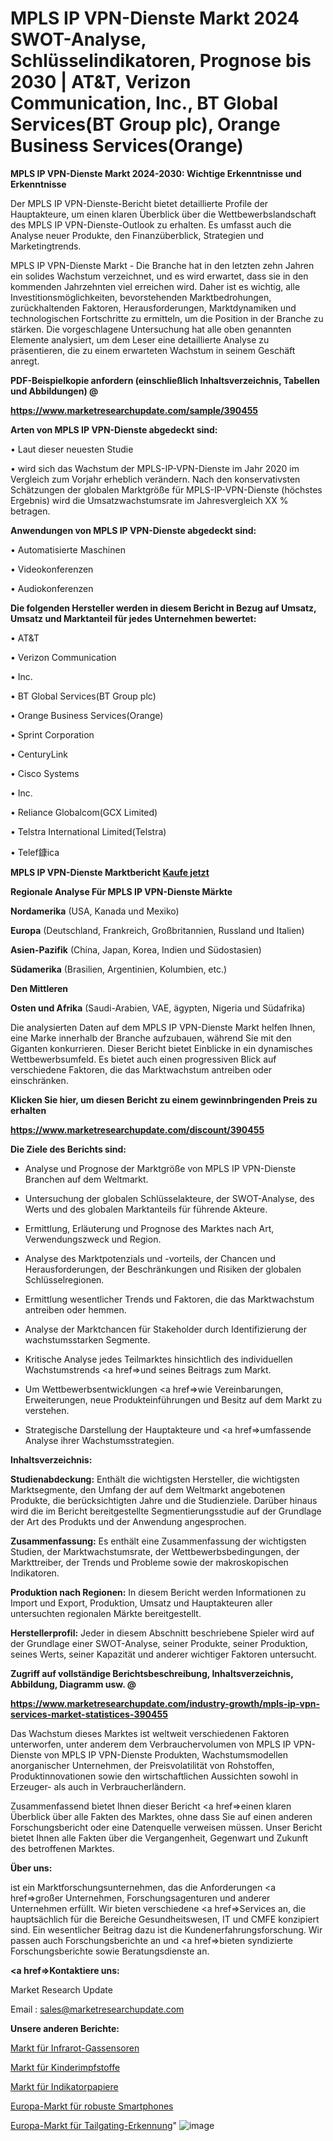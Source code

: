 # MPLS IP VPN-Dienste Markt 2024 SWOT-Analyse, Schlüsselindikatoren, Prognose bis 2030 | AT&T, Verizon Communication, Inc., BT Global Services(BT Group plc), Orange Business Services(Orange)

<strong>MPLS IP VPN-Dienste Markt 2024-2030: Wichtige Erkenntnisse und Erkenntnisse</strong>

Der MPLS IP VPN-Dienste-Bericht bietet detaillierte Profile der Hauptakteure, um einen klaren Überblick über die Wettbewerbslandschaft des MPLS IP VPN-Dienste-Outlook zu erhalten. Es umfasst auch die Analyse neuer Produkte, den Finanzüberblick, Strategien und Marketingtrends.

MPLS IP VPN-Dienste Markt - Die Branche hat in den letzten zehn Jahren ein solides Wachstum verzeichnet, und es wird erwartet, dass sie in den kommenden Jahrzehnten viel erreichen wird. Daher ist es wichtig, alle Investitionsmöglichkeiten, bevorstehenden Marktbedrohungen, zurückhaltenden Faktoren, Herausforderungen, Marktdynamiken und technologischen Fortschritte zu ermitteln, um die Position in der Branche zu stärken. Die vorgeschlagene Untersuchung hat alle oben genannten Elemente analysiert, um dem Leser eine detaillierte Analyse zu präsentieren, die zu einem erwarteten Wachstum in seinem Geschäft anregt.



<strong><b>PDF-Beispielkopie anfordern (einschließlich Inhaltsverzeichnis, Tabellen und Abbildungen) @ </b></strong>

<strong><a href=https://www.marketresearchupdate.com/sample/390455>

<strong>https://www.marketresearchupdate.com/sample/390455</u></a></strong></strong>



<strong>Arten von MPLS IP VPN-Dienste abgedeckt sind:</strong>

• Laut dieser neuesten Studie

• wird sich das Wachstum der MPLS-IP-VPN-Dienste im Jahr 2020 im Vergleich zum Vorjahr erheblich verändern. Nach den konservativsten Schätzungen der globalen Marktgröße für MPLS-IP-VPN-Dienste (höchstes Ergebnis) wird die Umsatzwachstumsrate im Jahresvergleich XX % betragen.



<strong>Anwendungen von MPLS IP VPN-Dienste abgedeckt sind:</strong>

• Automatisierte Maschinen

• Videokonferenzen

• Audiokonferenzen



<strong>Die folgenden Hersteller werden in diesem Bericht in Bezug auf Umsatz, Umsatz und Marktanteil für jedes Unternehmen bewertet:</strong>

• AT&T

• Verizon Communication

• Inc.

• BT Global Services(BT Group plc)

• Orange Business Services(Orange)

• Sprint Corporation

• CenturyLink

• Cisco Systems

• Inc.

• Reliance Globalcom(GCX Limited)

• Telstra International Limited(Telstra)

• Telef鏮ica



<strong>MPLS IP VPN-Dienste Marktbericht <a href=https://www.marketresearchupdate.com/buynow/390455>Kaufe jetzt</a></strong>



<strong>Regionale Analyse Für MPLS IP VPN-Dienste Märkte</strong>



<strong>Nordamerika</strong> (USA, Kanada und Mexiko)



<strong>Europa</strong> (Deutschland, Frankreich, Großbritannien, Russland und Italien)



<strong>Asien-Pazifik</strong> (China, Japan, Korea, Indien und Südostasien)



<strong>Südamerika</strong> (Brasilien, Argentinien, Kolumbien, etc.)



<strong>Den Mittleren</strong> 

<strong>Osten und Afrika</strong> (Saudi-Arabien, VAE, ägypten, Nigeria und Südafrika)

Die analysierten Daten auf dem MPLS IP VPN-Dienste Markt helfen Ihnen, eine Marke innerhalb der Branche aufzubauen, während Sie mit den Giganten konkurrieren. Dieser Bericht bietet Einblicke in ein dynamisches Wettbewerbsumfeld. Es bietet auch einen progressiven Blick auf verschiedene Faktoren, die das Marktwachstum antreiben oder einschränken.



<strong>Klicken Sie hier, um diesen Bericht zu einem gewinnbringenden Preis zu erhalten
</strong>

<strong><a href=https://www.marketresearchupdate.com/discount/390455>https://www.marketresearchupdate.com/discount/390455</b></u></strong></a>



<strong>Die Ziele des Berichts sind:</strong>

- Analyse und Prognose der Marktgröße von MPLS IP VPN-Dienste Branchen auf dem Weltmarkt.

- Untersuchung der globalen Schlüsselakteure, der SWOT-Analyse, des Werts und des globalen Marktanteils für führende Akteure.

- Ermittlung, Erläuterung und Prognose des Marktes nach Art, Verwendungszweck und Region.

- Analyse des Marktpotenzials und -vorteils, der Chancen und Herausforderungen, der Beschränkungen und Risiken der globalen Schlüsselregionen.

- Ermittlung wesentlicher Trends und Faktoren, die das Marktwachstum antreiben oder hemmen.

- Analyse der Marktchancen für Stakeholder durch Identifizierung der wachstumsstarken Segmente.

- Kritische Analyse jedes Teilmarktes hinsichtlich des individuellen Wachstumstrends <a href=>und</a> seines Beitrags zum Markt.

- Um Wettbewerbsentwicklungen <a href=>wie</a> Vereinbarungen, Erweiterungen, neue Produkteinführungen und Besitz auf dem Markt zu verstehen.

- Strategische Darstellung der Hauptakteure und <a href=>umfas</a>sende Analyse ihrer Wachstumsstrategien.



<strong>Inhaltsverzeichnis:</strong>



<strong>Studienabdeckung:</strong> Enthält die wichtigsten Hersteller, die wichtigsten Marktsegmente, den Umfang der auf dem Weltmarkt angebotenen Produkte, die berücksichtigten Jahre und die Studienziele. Darüber hinaus wird die im Bericht bereitgestellte Segmentierungsstudie auf der Grundlage der Art des Produkts und der Anwendung angesprochen.



<strong>Zusammenfassung:</strong> Es enthält eine Zusammenfassung der wichtigsten Studien, der Marktwachstumsrate, der Wettbewerbsbedingungen, der Markttreiber, der Trends und Probleme sowie der makroskopischen Indikatoren.



<strong>Produktion nach Regionen:</strong> In diesem Bericht werden Informationen zu Import und Export, Produktion, Umsatz und Hauptakteuren aller untersuchten regionalen Märkte bereitgestellt.



<strong>Herstellerprofil:</strong> Jeder in diesem Abschnitt beschriebene Spieler wird auf der Grundlage einer SWOT-Analyse, seiner Produkte, seiner Produktion, seines Werts, seiner Kapazität und anderer wichtiger Faktoren untersucht.



<strong><b>Zugriff auf vollständige Berichtsbeschreibung, Inhaltsverzeichnis, Abbildung, Diagramm usw. @ </b></strong>

<strong><a href=https://www.marketresearchupdate.com/industry-growth/mpls-ip-vpn-services-market-statistices-390455>https://www.marketresearchupdate.com/industry-growth/mpls-ip-vpn-services-market-statistices-390455</a></strong>

Das Wachstum dieses Marktes ist weltweit verschiedenen Faktoren unterworfen, unter anderem dem Verbrauchervolumen von MPLS IP VPN-Dienste von MPLS IP VPN-Dienste Produkten, Wachstumsmodellen anorganischer Unternehmen, der Preisvolatilität von Rohstoffen, Produktinnovationen sowie den wirtschaftlichen Aussichten sowohl in Erzeuger- als auch in Verbraucherländern.

Zusammenfassend bietet Ihnen dieser Bericht <a href=>einen</a> klaren Überblick über alle Fakten des Marktes, ohne dass Sie auf einen anderen Forschungsbericht oder eine Datenquelle verweisen müssen. Unser Bericht bietet Ihnen alle Fakten über die Vergangenheit, Gegenwart und Zukunft des betroffenen Marktes.



<strong>Über uns:</strong>

 ist ein Marktforschungsunternehmen, das die Anforderungen <a href=>großer</a> Unternehmen, Forschungsagenturen und anderer Unternehmen erfüllt. Wir bieten verschiedene <a href=>Services</a> an, die hauptsächlich für die Bereiche Gesundheitswesen, IT und CMFE konzipiert sind. Ein wesentlicher Beitrag dazu ist die Kundenerfahrungsforschung. Wir passen auch Forschungsberichte an und <a href=>bieten</a> syndizierte Forschungsberichte sowie Beratungsdienste an.



<strong><a href=>Kontaktiere uns:</a></strong>

Market Research Update

Email : sales@marketresearchupdate.com



<strong>Unsere anderen Berichte:</strong>

<a href=https://www.linkedin.com/pulse/infrared-gas-sensor-market-202-what-factors-drive-upcoming>Markt für Infrarot-Gassensoren</a>

<a href=https://www.linkedin.com/pulse/paediatric-vaccine-market-size-analysis>Markt für Kinderimpfstoffe</a>

<a href=https://www.linkedin.com/pulse/indicator-papers-market-outlooks-2023-size>Markt für Indikatorpapiere</a>

<a href=https://www.linkedin.com/pulse/europe-rugged-smartphone-market-trends-2023-updated-business>Europa-Markt für robuste Smartphones</a>

<a href=https://www.linkedin.com/pulse/europe-tailgating-detection-market-expecting>Europa-Markt für Tailgating-Erkennung</a>"
![image](https://github.com/Gayatrikarjule/Market-Analysis-361/assets/97346546/e74949fc-6190-4b00-9fde-3d4a4915033f)
